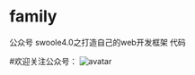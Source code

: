 # family
公众号 swoole4.0之打造自己的web开发框架 代码

#欢迎关注公众号：
![avatar](http://mmbiz.qpic.cn/mmbiz/LHDiahSVnXhunbEtuowcI7kF5kmUaeTrszibibQ3st6OU8hy2CoIotHHLxicicibyF1qkNI7HibXYHXGN6hRby4ZyjR6A/640?wx_fmt=jpeg&tp=webp&wxfrom=5&wx_lazy=1&wx_co=1)
